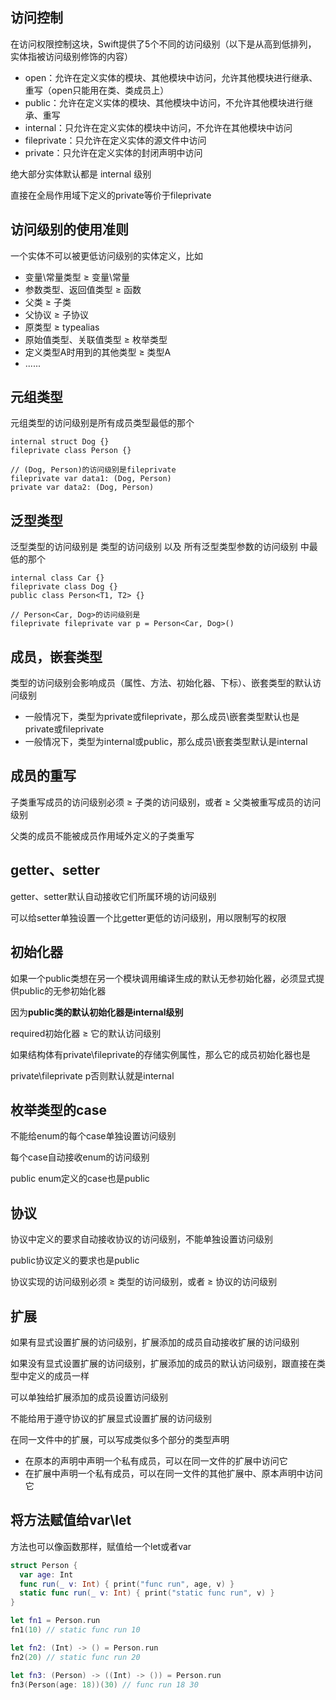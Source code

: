 ## 访问控制

在访问权限控制这块，Swift提供了5个不同的访问级别（以下是从高到低排列， 实体指被访问级别修饰的内容） 

- open：允许在定义实体的模块、其他模块中访问，允许其他模块进行继承、重写（open只能用在类、类成员上） 
- public：允许在定义实体的模块、其他模块中访问，不允许其他模块进行继承、重写 
- internal：只允许在定义实体的模块中访问，不允许在其他模块中访问 
- fileprivate：只允许在定义实体的源文件中访问 
- private：只允许在定义实体的封闭声明中访问

绝大部分实体默认都是 internal 级别

直接在全局作用域下定义的private等价于fileprivate

## 访问级别的使用准则

一个实体不可以被更低访问级别的实体定义，比如 

- 变量\常量类型 ≥ 变量\常量 
- 参数类型、返回值类型 ≥ 函数 
- 父类 ≥ 子类 
- 父协议 ≥ 子协议 
- 原类型 ≥ typealias 
- 原始值类型、关联值类型 ≥ 枚举类型 
- 定义类型A时用到的其他类型 ≥ 类型A 
- ......

## 元组类型

元组类型的访问级别是所有成员类型最低的那个

```
internal struct Dog {} 
fileprivate class Person {}

// (Dog, Person)的访问级别是fileprivate 
fileprivate var data1: (Dog, Person) 
private var data2: (Dog, Person)
```

## 泛型类型

泛型类型的访问级别是 类型的访问级别 以及 所有泛型类型参数的访问级别 中最低的那个

```
internal class Car {} 
fileprivate class Dog {} 
public class Person<T1, T2> {}

// Person<Car, Dog>的访问级别是
fileprivate fileprivate var p = Person<Car, Dog>()
```

## 成员，嵌套类型

类型的访问级别会影响成员（属性、方法、初始化器、下标）、嵌套类型的默认访问级别

- 一般情况下，类型为private或fileprivate，那么成员\嵌套类型默认也是private或fileprivate 
- 一般情况下，类型为internal或public，那么成员\嵌套类型默认是internal

## 成员的重写

子类重写成员的访问级别必须 ≥ 子类的访问级别，或者 ≥ 父类被重写成员的访问级别

父类的成员不能被成员作用域外定义的子类重写

## getter、setter

getter、setter默认自动接收它们所属环境的访问级别 

可以给setter单独设置一个比getter更低的访问级别，用以限制写的权限

## 初始化器

如果一个public类想在另一个模块调用编译生成的默认无参初始化器，必须显式提供public的无参初始化器 

因为**public类的默认初始化器是internal级别**

required初始化器 ≥ 它的默认访问级别

如果结构体有private\fileprivate的存储实例属性，那么它的成员初始化器也是

private\fileprivate p否则默认就是internal

## 枚举类型的case

不能给enum的每个case单独设置访问级别

每个case自动接收enum的访问级别

public enum定义的case也是public

## 协议

协议中定义的要求自动接收协议的访问级别，不能单独设置访问级别 

public协议定义的要求也是public

协议实现的访问级别必须 ≥ 类型的访问级别，或者 ≥ 协议的访问级别

## 扩展

如果有显式设置扩展的访问级别，扩展添加的成员自动接收扩展的访问级别

如果没有显式设置扩展的访问级别，扩展添加的成员的默认访问级别，跟直接在类型中定义的成员一样

可以单独给扩展添加的成员设置访问级别

不能给用于遵守协议的扩展显式设置扩展的访问级别

在同一文件中的扩展，可以写成类似多个部分的类型声明 

- 在原本的声明中声明一个私有成员，可以在同一文件的扩展中访问它 
- 在扩展中声明一个私有成员，可以在同一文件的其他扩展中、原本声明中访问它

## 将方法赋值给var\let

方法也可以像函数那样，赋值给一个let或者var

```swift
struct Person { 
  var age: Int 
  func run(_ v: Int) { print("func run", age, v) } 
  static func run(_ v: Int) { print("static func run", v) } 
}

let fn1 = Person.run 
fn1(10) // static func run 10

let fn2: (Int) -> () = Person.run 
fn2(20) // static func run 20

let fn3: (Person) -> ((Int) -> ()) = Person.run 
fn3(Person(age: 18))(30) // func run 18 30

```

